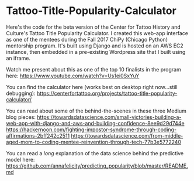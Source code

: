 # Tattoo-Title-Popularity-Calculator
Here's the code for the beta version of the Center for Tattoo History and Culture's Tattoo Title Popularity Calculator. I created this web-app interface as one of the mentees during the Fall 2017 ChiPy (Chicago Python) mentorship program. It's built using Django and is hosted on an AWS EC2 instance, then embedded in a pre-existing Wordpress site that I built using an iframe.

Watch me present about this as one of the top 10 finalists in the program here: https://www.youtube.com/watch?v=Us1ei0SxYuY

You can find the calculator here (works best on desktop right now...still debugging): https://centerfortattoo.org/projects/tattoo-title-popularity-calculator/

You can read about some of the behind-the-scenes in these three Medium blog pieces:
https://towardsdatascience.com/small-victories-building-a-web-app-with-django-and-aws-and-building-confidence-8ee9d29d744e
https://hackernoon.com/fighting-impostor-syndrome-through-coding-affirmations-2bff242c2511
https://towardsdatascience.com/from-middle-aged-mom-to-coding-mentee-reinvention-through-tech-77b3e5772240

You can read a *long* explanation of the data science behind the predictive model here: https://github.com/annafelicity/predicting_popularity/blob/master/README.md
